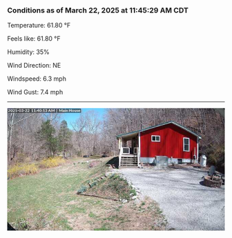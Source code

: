 ### Conditions as of March 22, 2025 at 11:45:29 AM CDT 

Temperature: 61.80 &deg;F

Feels like: 61.80 &deg;F

Humidity: 35%

Wind Direction: NE

Windspeed: 6.3 mph

Wind Gust: 7.4 mph

---

<img src="./images/latest.jpeg"/>

